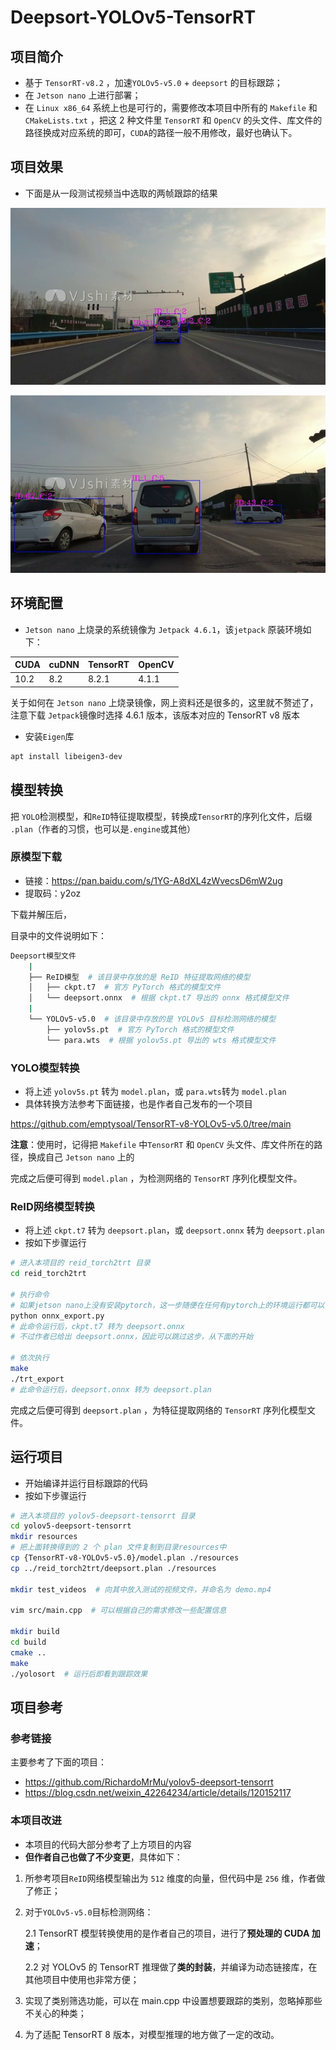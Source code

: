 # Deepsort-YOLOv5-TensorRT

## 项目简介

- 基于 `TensorRT-v8.2` ，加速`YOLOv5-v5.0` + `deepsort` 的目标跟踪；
- 在 `Jetson nano` 上进行部署；
- 在 `Linux x86_64` 系统上也是可行的，需要修改本项目中所有的 `Makefile` 和 `CMakeLists.txt` ，把这 2 种文件里 `TensorRT` 和 `OpenCV` 的头文件、库文件的路径换成对应系统的即可，`CUDA`的路径一般不用修改，最好也确认下。

## 项目效果

- 下面是从一段测试视频当中选取的两帧跟踪的结果

![result_01](samples/result_01.jpg)

![result_02](samples/result_02.jpg)

## 环境配置

-  `Jetson nano` 上烧录的系统镜像为 `Jetpack 4.6.1`，该`jetpack` 原装环境如下：

| CUDA | cuDNN | TensorRT | OpenCV |
| ---- | ----- | -------- | ------ |
| 10.2 | 8.2   | 8.2.1    | 4.1.1  |

关于如何在 `Jetson nano` 上烧录镜像，网上资料还是很多的，这里就不赘述了，注意下载 `Jetpack`镜像时选择 4.6.1 版本，该版本对应的 TensorRT v8 版本

- 安装`Eigen`库

```bash
apt install libeigen3-dev
```

## 模型转换

把 `YOLO`检测模型，和`ReID`特征提取模型，转换成`TensorRT`的序列化文件，后缀 `.plan`（作者的习惯，也可以是`.engine`或其他）

### 原模型下载

- 链接：https://pan.baidu.com/s/1YG-A8dXL4zWvecsD6mW2ug 
- 提取码：y2oz

下载并解压后，

目录中的文件说明如下：

```bash
Deepsort模型文件
    |
    ├── ReID模型  # 该目录中存放的是 ReID 特征提取网络的模型
    │   ├── ckpt.t7  # 官方 PyTorch 格式的模型文件
    │   └── deepsort.onnx  # 根据 ckpt.t7 导出的 onnx 格式模型文件
    |
    └── YOLOv5-v5.0  # 该目录中存放的是 YOLOv5 目标检测网络的模型
        ├── yolov5s.pt  # 官方 PyTorch 格式的模型文件
        └── para.wts  # 根据 yolov5s.pt 导出的 wts 格式模型文件
```

### YOLO模型转换

- 将上述 `yolov5s.pt` 转为 `model.plan`，或 `para.wts`转为 `model.plan`
- 具体转换方法参考下面链接，也是作者自己发布的一个项目

https://github.com/emptysoal/TensorRT-v8-YOLOv5-v5.0/tree/main

**注意**：使用时，记得把 `Makefile` 中`TensorRT` 和 `OpenCV` 头文件、库文件所在的路径，换成自己 `Jetson nano` 上的

完成之后便可得到 `model.plan` ，为检测网络的 `TensorRT` 序列化模型文件。

### ReID网络模型转换

- 将上述 `ckpt.t7` 转为 `deepsort.plan`，或 `deepsort.onnx` 转为 `deepsort.plan`
- 按如下步骤运行

```bash
# 进入本项目的 reid_torch2trt 目录
cd reid_torch2trt

# 执行命令
# 如果jetson nano上没有安装pytorch，这一步随便在任何有pytorch上的环境运行都可以
python onnx_export.py
# 此命令运行后，ckpt.t7 转为 deepsort.onnx
# 不过作者已给出 deepsort.onnx，因此可以跳过这步，从下面的开始

# 依次执行
make
./trt_export
# 此命令运行后，deepsort.onnx 转为 deepsort.plan
```

完成之后便可得到 `deepsort.plan` ，为特征提取网络的 `TensorRT` 序列化模型文件。

## 运行项目

- 开始编译并运行目标跟踪的代码
- 按如下步骤运行

```bash
# 进入本项目的 yolov5-deepsort-tensorrt 目录
cd yolov5-deepsort-tensorrt
mkdir resources
# 把上面转换得到的 2 个 plan 文件复制到目录resources中
cp {TensorRT-v8-YOLOv5-v5.0}/model.plan ./resources
cp ../reid_torch2trt/deepsort.plan ./resources

mkdir test_videos  # 向其中放入测试的视频文件，并命名为 demo.mp4

vim src/main.cpp  # 可以根据自己的需求修改一些配置信息

mkdir build
cd build
cmake ..
make
./yolosort  # 运行后即看到跟踪效果
```

## 项目参考

### 参考链接

主要参考了下面的项目：

- https://github.com/RichardoMrMu/yolov5-deepsort-tensorrt
- https://blog.csdn.net/weixin_42264234/article/details/120152117

### 本项目改进

- 本项目的代码大部分参考了上方项目的内容
- **但作者自己也做了不少变更**，具体如下：

1. 所参考项目`ReID`网络模型输出为 `512` 维度的向量，但代码中是 `256` 维，作者做了修正；

2. 对于`YOLOv5-v5.0`目标检测网络：

   2.1 TensorRT 模型转换使用的是作者自己的项目，进行了**预处理的 CUDA 加速**；

   2.2 对 YOLOv5 的 TensorRT 推理做了**类的封装**，并编译为动态链接库，在其他项目中使用也非常方便；

3. 实现了类别筛选功能，可以在 main.cpp 中设置想要跟踪的类别，忽略掉那些不关心的种类；

4. 为了适配 TensorRT 8 版本，对模型推理的地方做了一定的改动。


